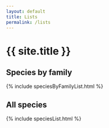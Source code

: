 ```yaml
---
layout: default
title: Lists
permalink: /lists
---
```


# {{ site.title }}

<div class="container">


## Species by family

{% include speciesByFamilyList.html %}
## All species

{% include speciesList.html %}


</div>